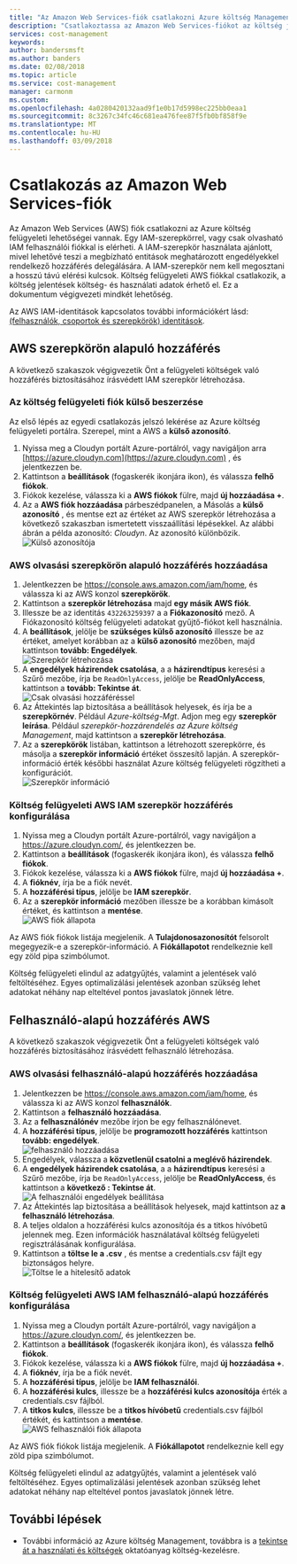 ```yaml
---
title: "Az Amazon Web Services-fiók csatlakozni Azure költség Management |} Microsoft Docs"
description: "Csatlakoztassa az Amazon Web Services-fiókot az költség jelentések költség- és használati adatainak megtekintéséhez."
services: cost-management
keywords: 
author: bandersmsft
ms.author: banders
ms.date: 02/08/2018
ms.topic: article
ms.service: cost-management
manager: carmonm
ms.custom: 
ms.openlocfilehash: 4a0280420132aad9f1e0b17d5998ec225bb0eaa1
ms.sourcegitcommit: 8c3267c34fc46c681ea476fee87f5fb0bf858f9e
ms.translationtype: MT
ms.contentlocale: hu-HU
ms.lasthandoff: 03/09/2018
---
```

# <a name="connect-an-amazon-web-services-account"></a>Csatlakozás az Amazon Web Services-fiók

Az Amazon Web Services (AWS) fiók csatlakozni az Azure költség felügyeleti lehetőségei vannak. Egy IAM-szerepkörrel, vagy csak olvasható IAM felhasználói fiókkal is elérheti. A IAM-szerepkör használata ajánlott, mivel lehetővé teszi a megbízható entitások meghatározott engedélyekkel rendelkező hozzáférés delegálására. A IAM-szerepkör nem kell megosztani a hosszú távú elérési kulcsok. Költség felügyeleti AWS fiókkal csatlakozik, a költség jelentések költség- és használati adatok érhető el. Ez a dokumentum végigvezeti mindkét lehetőség.

Az AWS IAM-identitások kapcsolatos további információkért lásd: [(felhasználók, csoportok és szerepkörök) identitások](https://docs.aws.amazon.com/IAM/latest/UserGuide/id.html).

## <a name="aws-role-based-access"></a>AWS szerepkörön alapuló hozzáférés

A következő szakaszok végigvezetik Önt a felügyeleti költségek való hozzáférés biztosításához írásvédett IAM szerepkör létrehozása.

### <a name="get-your-cost-management-account-external-id"></a>Az költség felügyeleti fiók külső beszerzése

Az első lépés az egyedi csatlakozás jelszó lekérése az Azure költség felügyeleti portálra. Szerepel, mint a AWS a **külső azonosító**.

1. Nyissa meg a Cloudyn portált Azure-portálról, vagy navigáljon arra [https://azure.cloudyn.com](https://azure.cloudyn.com) , és jelentkezzen be.
2. Kattintson a **beállítások** (fogaskerék ikonjára ikon), és válassza **felhő fiókok**.
3. Fiókok kezelése, válassza ki a **AWS fiókok** fülre, majd **új hozzáadása +**.
4. Az a **AWS fiók hozzáadása** párbeszédpanelen, a Másolás a **külső azonosító** , és mentse ezt az értéket az AWS szerepkör létrehozása a következő szakaszban ismertetett visszaállítási lépésekkel. Az alábbi ábrán a példa azonosító: _Cloudyn_. Az azonosító különbözik.  
    ![Külső azonosítója](./media/connect-aws-account/external-id.png)

### <a name="add-aws-read-only-role-based-access"></a>AWS olvasási szerepkörön alapuló hozzáférés hozzáadása

1. Jelentkezzen be https://console.aws.amazon.com/iam/home, és válassza ki az AWS konzol **szerepkörök**.
2. Kattintson a **szerepkör létrehozása** majd **egy másik AWS fiók**.
3. Illessze be az identitás `432263259397` a a **Fiókazonosító** mező. A Fiókazonosító költség felügyeleti adatokat gyűjtő-fiókot kell használnia.
4. A **beállítások**, jelölje be **szükséges külső azonosító** illessze be az értéket, amelyet korábban az a **külső azonosító** mezőben, majd kattintson **tovább: Engedélyek**.  
    ![Szerepkör létrehozása](./media/connect-aws-account/create-role01.png)
5. A **engedélyek házirendek csatolása**, a a **házirendtípus** keresési a Szűrő mezőbe, írja be `ReadOnlyAccess`, jelölje be **ReadOnlyAccess**, kattintson a **tovább: Tekintse át**.  
    ![Csak olvasási hozzáféréssel](./media/connect-aws-account/readonlyaccess.png)
6. Az Áttekintés lap biztosítása a beállítások helyesek, és írja be a **szerepkörnév**. Például *Azure-költség-Mgt*. Adjon meg egy **szerepkör leírása**. Például _szerepkör-hozzárendelés az Azure költség Management_, majd kattintson a **szerepkör létrehozása**.
7. Az a **szerepkörök** listában, kattintson a létrehozott szerepkörre, és másolja a **szerepkör információ** értéket összesítő lapján. A szerepkör-információ érték későbbi használat Azure költség felügyeleti rögzítheti a konfigurációt.  
    ![Szerepkör információ](./media/connect-aws-account/role-arn.png)

### <a name="configure-aws-iam-role-access-in-cost-management"></a>Költség felügyeleti AWS IAM szerepkör hozzáférés konfigurálása

1. Nyissa meg a Cloudyn portált Azure-portálról, vagy navigáljon a https://azure.cloudyn.com/, és jelentkezzen be.
2. Kattintson a **beállítások** (fogaskerék ikonjára ikon), és válassza **felhő fiókok**.
3. Fiókok kezelése, válassza ki a **AWS fiókok** fülre, majd **új hozzáadása +**.
4. A **fióknév**, írja be a fiók nevét.
5. A **hozzáférési típus**, jelölje be **IAM szerepkör**.
6. Az a **szerepkör információ** mezőben illessze be a korábban kimásolt értéket, és kattintson a **mentése**.  
    ![AWS fiók állapota](./media/connect-aws-account/aws-account-status01.png)

Az AWS fiók fiókok listája megjelenik. A **Tulajdonosazonosítót** felsorolt megegyezik-e a szerepkör-információ. A **Fiókállapotot** rendelkeznie kell egy zöld pipa szimbólumot.

Költség felügyeleti elindul az adatgyűjtés, valamint a jelentések való feltöltéséhez. Egyes optimalizálási jelentések azonban szükség lehet adatokat néhány nap elteltével pontos javaslatok jönnek létre.

## <a name="aws-user-based-access"></a>Felhasználó-alapú hozzáférés AWS

A következő szakaszok végigvezetik Önt a felügyeleti költségek való hozzáférés biztosításához írásvédett felhasználó létrehozása.

### <a name="add-aws-read-only-user-based-access"></a>AWS olvasási felhasználó-alapú hozzáférés hozzáadása

1. Jelentkezzen be https://console.aws.amazon.com/iam/home, és válassza ki az AWS konzol **felhasználók**.
2. Kattintson a **felhasználó hozzáadása**.
3. Az a **felhasználónév** mezőbe írjon be egy felhasználónevet.
4. A **hozzáférési típus**, jelölje be **programozott hozzáférés** kattintson **tovább: engedélyek**.  
    ![felhasználó hozzáadása](./media/connect-aws-account/add-user01.png)
5. Engedélyek, válassza a **közvetlenül csatolni a meglévő házirendek**.
6. A **engedélyek házirendek csatolása**, a a **házirendtípus** keresési a Szűrő mezőbe, írja be `ReadOnlyAccess`, jelölje be **ReadOnlyAccess**, és kattintson a **következő : Tekintse át**.  
    ![A felhasználói engedélyek beállítása](./media/connect-aws-account/set-permission-for-user.png)
7. Az Áttekintés lap biztosítása a beállítások helyesek, majd kattintson az **a felhasználó létrehozása**.
8. A teljes oldalon a hozzáférési kulcs azonosítója és a titkos hívóbetű jelennek meg. Ezen információk használatával költség felügyeleti regisztrálásának konfigurálása.
9. Kattintson a **töltse le a .csv** , és mentse a credentials.csv fájlt egy biztonságos helyre.  
    ![Töltse le a hitelesítő adatok](./media/connect-aws-account/download-csv.png)


### <a name="configure-aws-iam-user-based-access-in-cost-management"></a>Költség felügyeleti AWS IAM felhasználó-alapú hozzáférés konfigurálása

1. Nyissa meg a Cloudyn portált Azure-portálról, vagy navigáljon a https://azure.cloudyn.com/, és jelentkezzen be.
2. Kattintson a **beállítások** (fogaskerék ikonjára ikon), és válassza **felhő fiókok**.
3. Fiókok kezelése, válassza ki a **AWS fiókok** fülre, majd **új hozzáadása +**.
4. A **fióknév**, írja be a fiók nevét.
5. A **hozzáférési típus**, jelölje be **IAM felhasználói**.
6. A **hozzáférési kulcs**, illessze be a **hozzáférési kulcs azonosítója** érték a credentials.csv fájlból.
7. A **titkos kulcs**, illessze be a **titkos hívóbetű** credentials.csv fájlból értékét, és kattintson a **mentése**.  
    ![AWS felhasználói fiók állapota](./media/connect-aws-account/aws-user-account-status.png)

Az AWS fiók fiókok listája megjelenik. A **Fiókállapotot** rendelkeznie kell egy zöld pipa szimbólumot.

Költség felügyeleti elindul az adatgyűjtés, valamint a jelentések való feltöltéséhez. Egyes optimalizálási jelentések azonban szükség lehet adatokat néhány nap elteltével pontos javaslatok jönnek létre.

## <a name="next-steps"></a>További lépések

- További információ az Azure költség Management, továbbra is a [tekintse át a használati és költségek](tutorial-review-usage.md) oktatóanyag költség-kezelésre.
